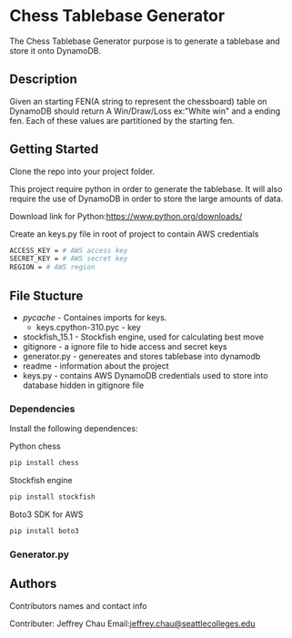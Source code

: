 # Chess Tablebase Generator

The Chess Tablebase Generator purpose is to generate a tablebase and store it onto DynamoDB.

## Description

Given an starting FEN(A string to represent the chessboard) table on DynamoDB should return A Win/Draw/Loss ex:"White win" and a ending fen. Each of these values are partitioned by the starting fen. 

## Getting Started
Clone the repo into your project folder.

This project require python in order to generate the tablebase. It will also require the use of DynamoDB in order to store the large amounts of data.

Download link for Python:https://www.python.org/downloads/

Create an keys.py file in root of project to contain AWS credentials
```bash
ACCESS_KEY = # AWS access key
SECRET_KEY = # AWS secret key
REGION = # AWS region
```

## File Stucture
* _pycache_ - Containes imports for keys.
    * keys.cpython-310.pyc - key
* stockfish_15.1 - Stockfish engine, used for calculating best move
* gitignore - a ignore file to hide access and secret keys 
* generator.py - genereates and stores tablebase into dynamodb
* readme - information about the project
* keys.py - contains AWS DynamoDB credentials used to store into database hidden in gitignore file

### Dependencies

Install the following dependences:

Python chess
```bash
pip install chess
```

Stockfish engine
```bash
pip install stockfish
```

Boto3 SDK for AWS
```bash
pip install boto3
```

### Generator.py

## Authors

Contributors names and contact info

Contributer: Jeffrey Chau 
Email:jeffrey.chau@seattlecolleges.edu
